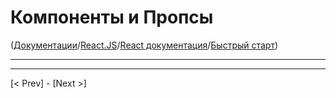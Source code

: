 # Компоненты и Пропсы

([Документации](../../../Readme.md)/[React.JS](../../Readme__react.md)/[React документация](../../docs.md)/[Быстрый старт](../quick_start.md))

***

***

[< Prev] - [Next >]